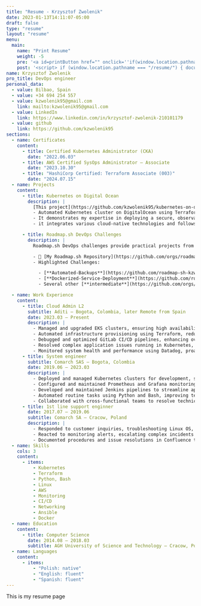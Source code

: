 ```yaml
---
title: "Resume - Krzysztof Zwolenik"
date: 2023-01-13T14:11:07-05:00
draft: false
type: "resume"
layout: "resume"
menu:
  main:
    name: "Print Resume"
    weight: -5
    pre: '<a id=printButton href="" onclick=''if(window.location.pathname == "/resume/") { window.print(); } return false;'' style="display: none;"><i class="fas fa-print"></i>'
    post: '<script> if (window.location.pathname === "/resume/") { document.getElementById("printButton").style.display = ""; }</script>'
name: Krzysztof Zwolenik
pro_title: DevOps engineer
personal_data:
  - value: Bilbao, Spain
  - value: +34 694 254 557
  - value: kzwolenik95@gmail.com
    link: mailto:kzwolenik95@gmail.com
  - value: LinkedIn
    link: https://www.linkedin.com/in/krzysztof-zwolenik-210101179
  - value: github
    link: https://github.com/kzwolenik95
sections:
  - name: Certificates
    content:
      - title: Certified Kubernetes Administrator (CKA)
        date: "2022.06.03"
      - title: AWS Certified SysOps Administrator – Associate
        date: "2023.10.30"
      - title: "HashiCorp Certified: Terraform Associate (003)"
        date: "2024.07.15"
  - name: Projects
    content:
      - title: Kubernetes on Digital Ocean
        description: |
          [This project](https://github.com/kzwolenik95/kubernetes-on-digitalocean) was developed to showcase the automated deployment of a Kubernetes cluster on DigitalOcean, employing Terraform for infrastructure provisioning and GitOps practices for configuration management.
          - Automated Kubernetes cluster on DigitalOcean using Terraform and Flux CD, integrating Vault, Kong ingress with TLS and Prometheus stack for monitoring
          - It demonstrates my expertise in deploying a secure, observable Kubernetes cluster using modern DevOps methodologies
          - it integrates various cloud-native technologies and follows best practices to create a high-quality infrastructure solution

      - title: Roadmap.sh DevOps Challenges
        description: |
          Roadmap.sh DevOps challenges provide practical projects from basic server setups to advanced deployments, which **I often extended** by experimenting with my own approaches or tools to further hone my skills

          - 🔭 [My Roadmap.sh Repository](https://github.com/orgs/roadmap-sh-kzwolenik95/repositories)
          - Highlighted Challenges:

            - [**Automated-Backups**](https://github.com/roadmap-sh-kzwolenik95/automated-backups): Proud of my clever pipeline design using the `dorny/paths-filter` action to skip jobs, reducing execution time
            - [**Dockerized-Service-Deployment**](https://github.com/roadmap-sh-kzwolenik95/dockerized-service-deployment): Utilized a distroless image and implemented caching in the GitHub Actions pipeline to reduce execution time
            - Several other [**intermediate**](https://github.com/orgs/roadmap-sh-kzwolenik95/repositories?q=topic%3Aintermediate) challenges that I extended further honing my DevOps skills

  - name: Work Experience
    content:
      - title: Cloud Admin L2
        subtitle: Aditi – Bogota, Colombia, later Remote from Spain
        date: 2023.03 – Present
        description: |
          - Managed and upgraded EKS clusters, ensuring high availability and security compliance.
          - Automated infrastructure provisioning using Terraform, reducing deployment times by 30%.
          - Debugged and optimized GitLab CI/CD pipelines, enhancing overall system reliability.
          - Resolved complex application issues running in Kubernetes, ensuring minimal downtime.
          - Monitored system health and performance using Datadog, proactively addressing potential - issues.
      - title: System engineer
        subtitle: Comarch SAS – Bogota, Colombia
        date: 2019.06 — 2023.03
        description: |
          - Deployed and managed Kubernetes clusters for development, staging, and production environments.
          - Configured and maintained Prometheus and Grafana monitoring stacks, creating actionable dashboards.
          - Developed and maintained Jenkins pipelines to streamline application deployments.
          - Automated routine tasks using Python and Bash, improving team efficiency.
          - Collaborated with cross-functional teams to resolve technical issues and ensure smooth operations.
      - title: 1st line support enginner
        date: 2017.07 — 2019.06
        subtitle: Comarch SA – Cracow, Poland
        description: |
          - Responded to customer inquiries, troubleshooting Linux OS, SQL database, and Apache web server issues.
          - Reacted to monitoring alerts, escalating complex incidents as needed.
          - Documented procedures and issue resolutions in Confluence to support knowledge sharing.
  - name: Skills
    cols: 3
    content:
      - items:
          - Kubernetes
          - Terraform
          - Python, Bash
          - Linux
          - AWS
          - Monitoring
          - CI/CD
          - Networking
          - Ansible
          - Docker
  - name: Education
    content:
      - title: Computer Science
        date: 2014.08 — 2018.03
        subtitle: AGH University of Science and Technology – Cracow, Poland
  - name: Languages
    content:
      - items:
          - "Polish: native"
          - "English: fluent"
          - "Spanish: fluent"
---
```


This is my resume page
